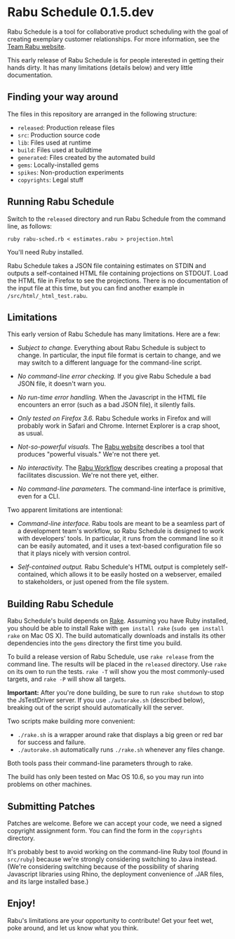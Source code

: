 Rabu Schedule 0.1.5.dev
===================

Rabu Schedule is a tool for collaborative product scheduling with the goal of creating exemplary customer relationships. For more information, see the [Team Rabu website](http://www.teamrabu.com).

This early release of Rabu Schedule is for people interested in getting their hands dirty. It has many limitations (details below) and very little documentation.


Finding your way around
-----------------------

The files in this repository are arranged in the following structure:

- `released`: Production release files
- `src`: Production source code
- `lib`: Files used at runtime
- `build`: Files used at buildtime
- `generated`: Files created by the automated build
- `gems`: Locally-installed gems
- `spikes`: Non-production experiments
- `copyrights`: Legal stuff


Running Rabu Schedule
---------------------

Switch to the `released` directory and run Rabu Schedule from the command line, as follows:

	ruby rabu-sched.rb < estimates.rabu > projection.html

You'll need Ruby installed.

Rabu Schedule takes a JSON file containing estimates on STDIN and outputs a self-contained HTML file containing projections on STDOUT. Load the HTML file in Firefox to see the projections. There is no documentation of the input file at this time, but you can find another example in `/src/html/_html_test.rabu`.


Limitations
-----------

This early version of Rabu Schedule has many limitations. Here are a few:

- *Subject to change.* Everything about Rabu Schedule is subject to change. In particular, the input file format is certain to change, and we may switch to a different language for the command-line script.

- *No command-line error checking.* If you give Rabu Schedule a bad JSON file, it doesn't warn you.

- *No run-time error handling.* When the Javascript in the HTML file encounters an error (such as a bad JSON file), it silently fails.

- *Only tested on Firefox 3.6.* Rabu Schedule works in Firefox and will probably work in Safari and Chrome. Internet Explorer is a crap shoot, as usual.

- *Not-so-powerful visuals.* The [Rabu website](http://www.teamrabu.com) describes a tool that produces "powerful visuals." We're not there yet.

- *No interactivity.* The [Rabu Workflow](http://jamesshore.com/Blog/Rabu/Rabu-Workflow.html) describes creating a proposal that facilitates discussion. We're not there yet, either.

- *No command-line parameters.* The command-line interface is primitive, even for a CLI.

Two apparent limitations are intentional:

- *Command-line interface.* Rabu tools are meant to be a seamless part of a development team's workflow, so Rabu Schedule is designed to work with developers' tools. In particular, it runs from the command line so it can be easily automated, and it uses a text-based configuration file so that it plays nicely with version control.

- *Self-contained output.* Rabu Schedule's HTML output is completely self-contained, which allows it to be easily hosted on a webserver, emailed to stakeholders, or just opened from the file system.


Building Rabu Schedule
----------------------

Rabu Schedule's build depends on [Rake](http://rake.rubyforge.org/). Assuming you have Ruby installed, you should be able to install Rake with `gem install rake` (`sudo gem install rake` on Mac OS X). The build automatically downloads and installs its other dependencies into the `gems` directory the first time you build.
	
To build a release version of Rabu Schedule, use `rake release` from the command line. The results will be placed in the `released` directory. Use `rake` on its own to run the tests. `rake -T` will show you the most commonly-used targets, and `rake -P` will show all targets.

**Important:** After you're done building, be sure to run `rake shutdown` to stop the JsTestDriver server. If you use `./autorake.sh` (described below), breaking out of the script should automatically kill the server.

Two scripts make building more convenient:

- `./rake.sh` is a wrapper around rake that displays a big green or red bar for success and failure.
- `./autorake.sh` automatically runs `./rake.sh` whenever any files change.

Both tools pass their command-line parameters through to rake.

The build has only been tested on Mac OS 10.6, so you may run into problems on other machines.


Submitting Patches
------------------

Patches are welcome. Before we can accept your code, we need a signed copyright assignment form. You can find the form in the `copyrights` directory.

It's probably best to avoid working on the command-line Ruby tool (found in `src/ruby`) because we're strongly considering switching to Java instead. (We're considering switching because of the possibility of sharing Javascript libraries using Rhino, the deployment convenience of .JAR files, and its large installed base.)


Enjoy!
------

Rabu's limitations are your opportunity to contribute! Get your feet wet, poke around, and let us know what you think.